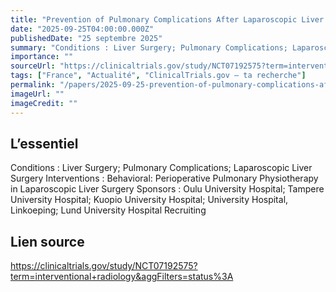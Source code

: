 ```yaml
---
title: "Prevention of Pulmonary Complications After Laparoscopic Liver Surgery"
date: "2025-09-25T04:00:00.000Z"
publishedDate: "25 septembre 2025"
summary: "Conditions : Liver Surgery; Pulmonary Complications; Laparoscopic Liver Surgery Interventions : Behavioral: Perioperative Pulmonary Physiotherapy in Laparoscopic Liver Surgery Sponsors : Oulu University Hospital; Tampere University Hospital; Kuopio University Hospital; University Hospital, Linkoeping; Lund University Hospital Recruiting"
importance: ""
sourceUrl: "https://clinicaltrials.gov/study/NCT07192575?term=interventional+radiology&aggFilters=status%3A"
tags: ["France", "Actualité", "ClinicalTrials.gov — ta recherche"]
permalink: "/papers/2025-09-25-prevention-of-pulmonary-complications-after-laparoscopic-liver-surgery"
imageUrl: ""
imageCredit: ""
---
```


## L’essentiel

Conditions : Liver Surgery; Pulmonary Complications; Laparoscopic Liver Surgery Interventions : Behavioral: Perioperative Pulmonary Physiotherapy in Laparoscopic Liver Surgery Sponsors : Oulu University Hospital; Tampere University Hospital; Kuopio University Hospital; University Hospital, Linkoeping; Lund University Hospital Recruiting

## Lien source

https://clinicaltrials.gov/study/NCT07192575?term=interventional+radiology&aggFilters=status%3A
